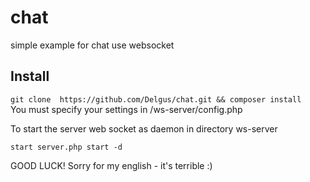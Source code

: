 # chat
simple example for chat use websocket

## Install  
``
git clone  https://github.com/Delgus/chat.git && composer install  
``  
You must specify your settings in /ws-server/config.php  


To start the server web socket as daemon in directory ws-server  

``
start server.php start -d  
``

GOOD LUCK! Sorry for my english - it's terrible :)  
